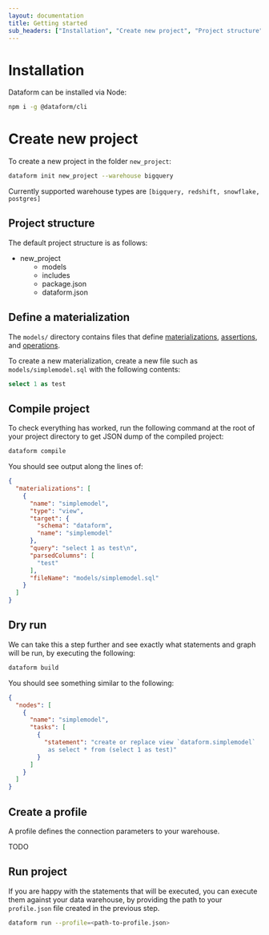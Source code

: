```yaml
---
layout: documentation
title: Getting started
sub_headers: ["Installation", "Create new project", "Project structure", "Define a materialization", "Compile project", "Dry run", "Create a profile", "Run project"]
---
```


# Installation

Dataform can be installed via Node:

```bash
npm i -g @dataform/cli
```

# Create new project

To create a new project in the folder `new_project`:

```bash
dataform init new_project --warehouse bigquery
```

Currently supported warehouse types are `[bigquery, redshift, snowflake, postgres]`

## Project structure

The default project structure is as follows:

<div class="bp3-tree bp3-elevation-0">
  <ul class="bp3-tree-node-list bp3-tree-root">
    <li class="bp3-tree-node bp3-tree-node-expanded">
      <div class="bp3-tree-node-content">
        <span class="bp3-tree-node-caret bp3-tree-node-caret-open bp3-icon-standard"></span>
        <span class="bp3-tree-node-icon bp3-icon-standard bp3-icon-folder-close"></span>
        <span class="bp3-tree-node-label">new_project</span>
      </div>
      <ul class="bp3-tree-node-list" style="margin-left: 20px">
        <li class="bp3-tree-node">
          <div class="bp3-tree-node-content">
            <span class="bp3-tree-node-caret bp3-tree-node-caret-open bp3-icon-standard"></span>
            <span class="bp3-tree-node-icon bp3-icon-standard bp3-icon-folder-close"></span>
            <span class="bp3-tree-node-label">models</span>
          </div>
        </li>
        <li class="bp3-tree-node">
          <div class="bp3-tree-node-content">
            <span class="bp3-tree-node-caret bp3-tree-node-caret-open bp3-icon-standard"></span>
            <span class="bp3-tree-node-icon bp3-icon-standard bp3-icon-folder-close"></span>
            <span class="bp3-tree-node-label">includes</span>
          </div>
        </li>
        <li class="bp3-tree-node">
          <div class="bp3-tree-node-content">
            <span class="bp3-tree-node-caret-none bp3-icon-standard"></span>
            <span class="bp3-tree-node-icon bp3-icon-standard bp3-icon-document"></span>
            <span class="bp3-tree-node-label">package.json</span>
          </div>
        </li>
        <li class="bp3-tree-node">
          <div class="bp3-tree-node-content">
            <span class="bp3-tree-node-caret-none bp3-icon-standard"></span>
            <span class="bp3-tree-node-icon bp3-icon-standard bp3-icon-document"></span>
            <span class="bp3-tree-node-label">dataform.json</span>
          </div>
        </li>
      </ul>
    </li>
  </ul>
</div>

## Define a materialization

The `models/` directory contains files that define [materializations](/materializations), [assertions](/assertions), and [operations](/operations).

To create a new materialization, create a new file such as `models/simplemodel.sql` with the following contents:

```sql
select 1 as test
```

## Compile project

To check everything has worked, run the following command at the root of your project directory to get JSON dump of the compiled project:

```bash
dataform compile
```

You should see output along the lines of:

```json
{
  "materializations": [
    {
      "name": "simplemodel",
      "type": "view",
      "target": {
        "schema": "dataform",
        "name": "simplemodel"
      },
      "query": "select 1 as test\n",
      "parsedColumns": [
        "test"
      ],
      "fileName": "models/simplemodel.sql"
    }
  ]
}
```

## Dry run

We can take this a step further and see exactly what statements and graph will be run, by executing the following:

```bash
dataform build
```

You should see something similar to the following:

```json
{
  "nodes": [
    {
      "name": "simplemodel",
      "tasks": [
        {
          "statement": "create or replace view `dataform.simplemodel`
           as select * from (select 1 as test)"
        }
      ]
    }
  ]
}
```

## Create a profile

A profile defines the connection parameters to your warehouse.

TODO

## Run project

If you are happy with the statements that will be executed, you can execute them against your data warehouse, by providing the path to your `profile.json` file created in the previous step.

```bash
dataform run --profile=<path-to-profile.json>
```
